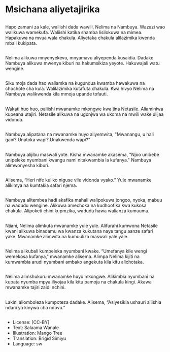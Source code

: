 # Msichana aliyetajirika

##
Hapo zamani za kale, waliishi dada wawili,
Nelima na Nambuya.
Wazazi wao walikuwa wamekufa. Waliishi
katika shamba lisilokuwa na mimea.
Hapakuwa na mvua wala chakula.
Aliyetaka chakula alilazimika kwenda mbali
kukipata.

##
Nelima alikuwa mnyenyekevu,
mnyamavu aliyependa kusaidia.
Dadake Nambuya alikuwa
mwenye kiburi na hakumsikiza
yeyote.
Hakuwajali watu wengine.

##
Siku moja dada hao waliamka
na kugundua kwamba
hawakuwa na chochote cha
kula.
Walilazimika kutafuta chakula.
Kwa hivyo Nelima na Nambuya
walikwenda kila mmoja upande
tofauti.

##
Wakati huo huo, paliishi
mwanamke mkongwe kwa jina
Netasile.
Aliaminiwa kupeana utajiri.
Netasile alikuwa na ugonjwa wa
ukoma na mwili wake ulijaa
vidonda.

##
Nambuya alipatana na
mwanamke huyo aliyemwita,
"Mwanangu, u hali gani?
Unatoka wapi?
Unakwenda wapi?"

##
Nambuya alijibu maswali yote.
Kisha mwanamke akasema,
"Njoo unibebe unipeleke
nyumbani kwangu nami
nitakwambia la kufanya."
Nambuya alimwonyesha kiburi.

##
Alisema, “Heri nife kuliko niguse
vile vidonda vyako.”
Yule mwanamke alikimya na
kumtakia safari njema.

##
Nambuya alitembea hadi
akafika mahali walipokuwa
jongoo, nyoka, mabuu na
wadudu wengine.
Alikuwa amechoka na
kudhoofika kwa kukosa chakula.
Alipoketi chini kupmzika,
wadudu hawa walianza
kumuuma.

##
Njiani, Nelima alimkuta
mwanamke yule yule.
Alifurahi kumwona Netasile
kwani alikuwa binadamu wa
kwanza kukutana naye tangu
aanze safari yake.
Mwanamke alimwita na
kumuuliza maswali yale yale.

##
Nelima alikubali kumpeleka
nyumbani kwake.
“Umefanya kile wengi
wemekosa kufanya,"
mwanamke alisema.
Alimpa Nelima kijiti na
kumwambia arudi nyumbani
ambako angekuta kila kitu
alichotaka.

##
Nelima alimshukuru mwanamke
huyo mkongwe.
Alikimbia nyumbani na kupata
nyumba mpya iliyojaa kila kitu
pamoja na chakula kingi.
Akawa mwanamke tajiri zaidi
nchini.

##
Lakini aliomboleza kumpoteza
dadake.
Alisema, “Asiyesikia ushauri
aliishia ndani ya kinywa cha
ndovu.”

##
* License: [CC-BY]
* Text: Salaama Wanale
* Illustration: Mango Tree
* Translation: Brigid Simiyu
* Language: sw
